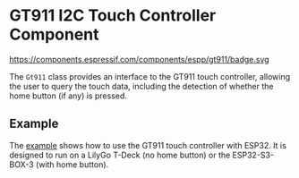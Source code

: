 # GT911 I2C Touch Controller Component

https://components.espressif.com/components/espp/gt911/badge.svg

The `Gt911` class provides an interface to the GT911 touch controller, allowing
the user to query the touch data, including the detection of whether the home
button (if any) is pressed.

## Example

The [example](./example) shows how to use the GT911 touch controller with ESP32.
It is designed to run on a LilyGo T-Deck (no home button) or the ESP32-S3-BOX-3
(with home button).

